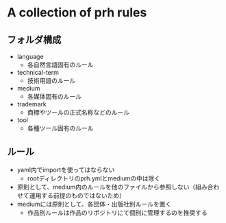 # A collection of prh rules

## フォルダ構成

* language
    * 各自然言語固有のルール
* technical-term
    * 技術用語のルール
* medium
    * 各媒体固有のルール
* trademark
    * 商標やツールの正式名称などのルール
* tool
    * 各種ツール固有のルール

## ルール

* yaml内でimportを使ってはならない
    * rootディレクトリのprh.ymlとmediumの中は除く
* 原則として、medium内のルールを他のファイルから参照しない（組み合わせて運用する前提のものではないため）
* mediumには原則として、各団体・出版社別ルールを置く
    * 作品別ルールは作品のリポジトリにて個別に管理するのを推奨する
